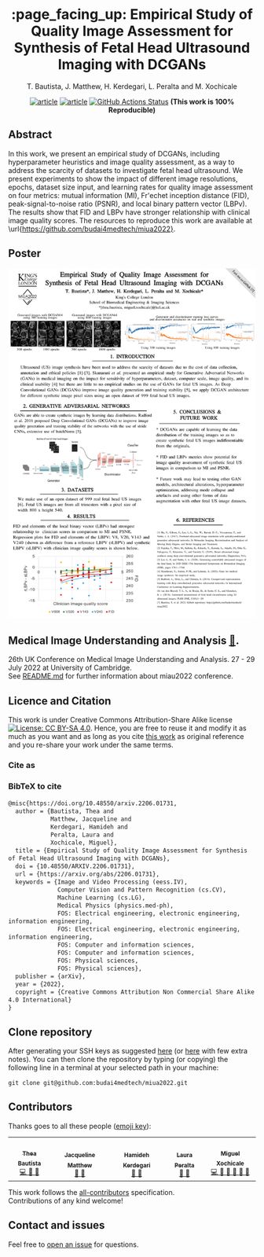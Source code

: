 <h1 align="center">:page_facing_up: Empirical Study of Quality Image Assessment for Synthesis of Fetal Head Ultrasound Imaging with DCGANs</h1>
<div align="center">
T. Bautista, J. Matthew, H. Kerdegari, L. Peralta and M. Xochicale 

[![article](https://img.shields.io/badge/article-arXiv-orange.svg)](https://arxiv.org/abs/2206.01731) 
[![article](https://img.shields.io/badge/read-article-blue.svg)](https://github.com/budai4medtech/miua2022/blob/pdfs/miua2022-abstract.pdf) 
[![GitHub Actions Status](https://github.com/budai4medtech/miua2022/workflows/CITEX-MIUA2022/badge.svg)](https://github.com/budai4medtech/miua2022/actions) 
**(This work is 100% Reproducible)**
</div>

## Abstract
In this work, we present an empirical study of DCGANs, including hyperparameter heuristics and image quality assessment, as a way to address the scarcity of datasets to investigate fetal head ultrasound.
We present experiments to show the impact of different image resolutions, epochs, dataset size input, and learning rates for quality image assessment on four metrics: mutual information (MI), Fr\'echet inception distance (FID), peak-signal-to-noise ratio (PSNR), and local binary pattern vector (LBPv). 
The results show that FID and LBPv have stronger relationship with clinical image quality scores.
The resources to reproduce this work are available at \url{https://github.com/budai4medtech/miua2022}.

## Poster
![poster](poster/resources/versions/drawing-v08.png)

## Medical Image Understanding and Analysis  [:link:](https://www.miua2022.com/).
26th UK Conference on Medical Image Understanding and Analysis. 27 - 29 July 2022 at University of Cambridge.   
See [README.md](docs/conference/README.md) for further information about miau2022 conference.

## Licence and Citation 
This work is under Creative Commons Attribution-Share Alike license [![License: CC BY-SA 4.0](https://licensebuttons.net/l/by-sa/4.0/80x15.png)](https://creativecommons.org/licenses/by-sa/4.0/). 
Hence, you are free to reuse it and modify it as much as you want and as long as you cite [this work](https://github.com/budai4medtech/miua2022) as original reference and you re-share your work under the same terms.

### Cite as
>  

### BibTeX to cite
```
@misc{https://doi.org/10.48550/arxiv.2206.01731,
  author = {Bautista, Thea and 
            Matthew, Jacqueline and 
            Kerdegari, Hamideh and 
            Peralta, Laura and 
            Xochicale, Miguel},
  title = {Empirical Study of Quality Image Assessment for Synthesis of Fetal Head Ultrasound Imaging with DCGANs},
  doi = {10.48550/ARXIV.2206.01731},
  url = {https://arxiv.org/abs/2206.01731},
  keywords = {Image and Video Processing (eess.IV), 
              Computer Vision and Pattern Recognition (cs.CV), 
              Machine Learning (cs.LG), 
              Medical Physics (physics.med-ph), 
              FOS: Electrical engineering, electronic engineering, information engineering, 
              FOS: Electrical engineering, electronic engineering, information engineering, 
              FOS: Computer and information sciences, 
              FOS: Computer and information sciences, 
              FOS: Physical sciences, 
              FOS: Physical sciences}, 
  publisher = {arXiv},
  year = {2022},
  copyright = {Creative Commons Attribution Non Commercial Share Alike 4.0 International}
}
```

## Clone repository
After generating your SSH keys as suggested [here](https://docs.github.com/en/github/authenticating-to-github/generating-a-new-ssh-key-and-adding-it-to-the-ssh-agent) (or [here](https://github.com/mxochicale/tools/blob/main/github/SSH.md) with few extra notes).
You can then clone the repository by typing (or copying) the following line in a terminal at your selected path in your machine:
```
git clone git@github.com:budai4medtech/miua2022.git
```

## Contributors
Thanks goes to all these people ([emoji key](https://allcontributors.org/docs/en/emoji-key)):  
<!-- ALL-CONTRIBUTORS-LIST:START - Do not remove or modify this section -->
<!-- prettier-ignore-start -->
<!-- markdownlint-disable -->
<table>
  <tr>
    <td align="center"><a href="https://github.com/theabautista"><img src="https://avatars1.githubusercontent.com/u/63061669?v=4?s=100" width="100px;" alt=""/><br /><sub><b>Thea Bautista</b></sub>        </a><br /><a href="https://github.com/budai4medtech/miua2022/commits?author=theabautista" title="Code">💻 🤔 🔧 </a></td>
    <td align="center"><a href="https://github.com/"><img src="https://avatars1.githubusercontent.com/u/23114020?v=4?s=100" width="100px;" alt=""/><br /><sub><b>Jacqueline Matthew</b></sub>        </a><br /><a href="https://github.com/budai4medtech/miua2022/commits?author=" title="Research">  🔬 🤔  </a></td>    
    <td align="center"><a href="https://github.com/hamidehkerdegari"><img src="https://avatars1.githubusercontent.com/u/30697849?v=4?s=100" width="100px;" alt=""/><br /><sub><b>Hamideh Kerdegari </b></sub>   </a><br /><a href="https://github.com/budai4medtech/miua2022/commits?author=hamidehkerdegari" title="Research">  🔬 🤔  </a></td>
    <td align="center"><a href="https://github.com/"><img src="https://avatars1.githubusercontent.com/u/23114020?v=4?s=100" width="100px;" alt=""/><br /><sub><b>Laura Peralta</b></sub>        </a><br /><a href="https://github.com/budai4medtech/miua2022/commits?author=" title="Research">  🔬 🤔  </a></td>
    <td align="center"><a href="https://github.com/mxochicale"><img src="https://avatars1.githubusercontent.com/u/11370681?v=4?s=100" width="100px;" alt=""/><br /><sub><b>Miguel Xochicale</b></sub>           </a><br /><a href="https://github.com/budai4medtech/miua2022/commits?author=mxochicale" title="Code and Research">💻 🔬 🤔 🔧 </a> <a href="https://github.com/budai4medtech/miua2022/commits?author=mxochicale" title="Documentation">📖 🔧 </a></td>
  </tr>
</table>
<!-- markdownlint-restore -->
<!-- prettier-ignore-end -->

<!-- ALL-CONTRIBUTORS-LIST:END -->

This work follows the [all-contributors](https://github.com/all-contributors/all-contributors) specification.  
Contributions of any kind welcome!


## Contact and issues 
Feel free to [open an issue](https://github.com/budai4medtech/miua2022/issues) for questions.